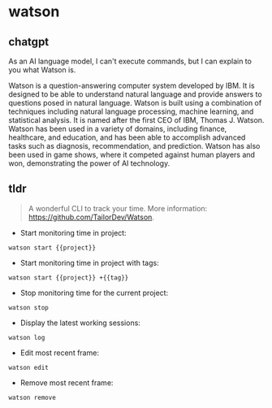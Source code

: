 # watson 
## chatgpt 
As an AI language model, I can't execute commands, but I can explain to you what Watson is. 

Watson is a question-answering computer system developed by IBM. It is designed to be able to understand natural language and provide answers to questions posed in natural language. Watson is built using a combination of techniques including natural language processing, machine learning, and statistical analysis. It is named after the first CEO of IBM, Thomas J. Watson. Watson has been used in a variety of domains, including finance, healthcare, and education, and has been able to accomplish advanced tasks such as diagnosis, recommendation, and prediction. Watson has also been used in game shows, where it competed against human players and won, demonstrating the power of AI technology. 

## tldr 
 
> A wonderful CLI to track your time.
> More information: <https://github.com/TailorDev/Watson>.

- Start monitoring time in project:

`watson start {{project}}`

- Start monitoring time in project with tags:

`watson start {{project}} +{{tag}}`

- Stop monitoring time for the current project:

`watson stop`

- Display the latest working sessions:

`watson log`

- Edit most recent frame:

`watson edit`

- Remove most recent frame:

`watson remove`
